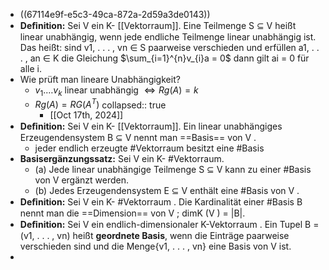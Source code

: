 - ((67114e9f-e5c3-49ca-872a-2d59a3de0143))
- **Deﬁnition:** Sei V ein K- [[Vektorraum]]. Eine Teilmenge S ⊆ V heißt linear unabhängig, wenn jede endliche Teilmenge linear unabhängig ist. Das heißt: sind v1, . . . , vn ∈ S paarweise verschieden und erfüllen a1, . . . , an ∈ K die Gleichung $\sum_{i=1}^{n}v_{i}a = 0$ dann gilt ai = 0 für alle i.
- Wie prüft man lineare Unabhängigkeit?
	- $v_1.\ldots v_{k}$ linear unabhängig $\Longleftrightarrow Rg\left(A\right)=k$
	- $Rg\left(A\right)=RG\left(A^{T}\right)$
	  collapsed:: true
		- [[Oct 17th, 2024]]
- **Deﬁnition:** Sei V ein K- [[Vektorraum]]. Ein linear unabhängiges Erzeugendensystem B ⊆ V nennt man ==Basis== von V .
	- jeder endlich erzeugte #Vektorraum besitzt eine #Basis
- **Basisergänzungssatz:** Sei V ein K- #Vektorraum.
	- (a) Jede linear unabhängige Teilmenge S ⊆ V kann zu einer #Basis von V ergänzt werden.
	- (b) Jedes Erzeugendensystem E ⊆ V enthält eine #Basis von V .
- **Deﬁnition:** Sei V ein K- #Vektorraum . Die Kardinalität einer #Basis B nennt man die ==Dimension== von V ; dimK (V ) = |B|.
- **Deﬁnition:** Sei V ein endlich-dimensionaler K-Vektorraum . Ein Tupel B = (v1, . . . , vn) heißt **geordnete Basis**, wenn die Einträge paarweise verschieden sind und die Menge{v1, . . . , vn} eine Basis von V ist.
-